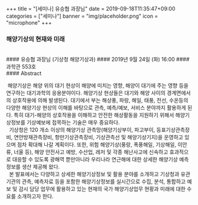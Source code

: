 +++
title = "[세미나] 유승협 과장님"
date = 2019-09-18T11:35:47+09:00
categories = ["세미나"]
banner = "img/placeholder.png"
icon = "microphone"
+++
### 해양기상의 현재와 미래
<br>
#### 유승협 과장님 (기상청 해양기상과)
#### 2019년 9월 24일 (화) 16:00
#### 과학관 553호
<br>
#### Abstract

<p>
&nbsp;해양기상은 해양 위의 대기 현상이 해양에 미치는 영향, 해양이 대기에 주는 영향 등을 연구하는 대기과학의 응용분야이다. 해양기상 현상들은 대기와 해양 사이의 경계면에서의 상호작용에 의해 발생된다. 대기에서 부는 해상풍, 파랑, 해일, 태풍, 전선, 수온등의 다양한 해양기상 현상의 이해를 바탕으로 관측, 예측/예보, 서비스 분야까지 활용하게 된다. 특히  대기-해양의 상호작용을 이해하고 안전한 해상활동을 지원하기 위해서 해양기상정보를 기상예보에 접목하는 기술은 매우 중요하다.<br>
&nbsp; 기상청은 120 개소 이상의 해양기상 관측망(해양기상부이, 파고부이, 등표기상관측장비, 연안방재관측장비, 항만기상관측장비, 기상관측선 및 해양기상기지)을 운영하고 있으며 점차 확대해 나갈 계획이다. 또한, 위험 해양기상(풍랑, 폭풍해일, 기상해일, 이안류, 너울 등), 해양 안전사고 예방, 수산업, 레저 및 각종 해난사고에 신속하고 효과적으로 대응할 수 있도록 광해역 뿐만아니라 우리나라 연근해에 대한 상세한 해양기상 예측정보를 생산 제공해 왔다.<br>
&nbsp; 본 발표에서는 다양하고 상세한 해양기상정보 및 활용 분야를 소개하고 기상청과 유관기관의 관측, 예측자료 등을 포함한 해양기상정보를 실시간으로 수집, 분석, 통합하고 예보 및 감시 담당 업무에 활용하고 있는 현재의 국가 해양기상업무 현황과 미래에 대한 수요를 소개하고자 한다.</p>
